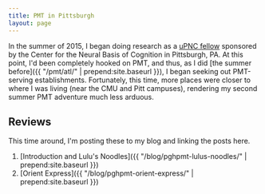 ```yaml
---
title: PMT in Pittsburgh
layout: page
---
```


In the summer of 2015, I began doing research as a
[uPNC fellow](http://www.cnbc.cmu.edu/article/76-summercompneuro)
sponsored by the Center for the Neural Basis of Cognition in Pittsburgh, PA.
At this point, I'd been completely hooked on PMT, and thus, as I did
[the summer before]({{ "/pmt/atl/" | prepend:site.baseurl }}),
I began seeking out PMT-serving establishments. Fortunately, this time,
more places were closer to where I was living (near the CMU and Pitt campuses),
rendering my second summer PMT adventure much less arduous.

## Reviews

This time around, I'm posting these to my blog and linking the
posts here.

1. [Introduction and Lulu's Noodles]({{ "/blog/pghpmt-lulus-noodles/" | prepend:site.baseurl }})
2. [Orient Express]({{ "/blog/pghpmt-orient-express/" | prepend:site.baseurl }})
